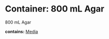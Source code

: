 # Container: 800 mL Agar

800 mL Agar

  **contains:** <a href='#' onclick='easy_select("Sample Types", "Media")'>Media</a>

